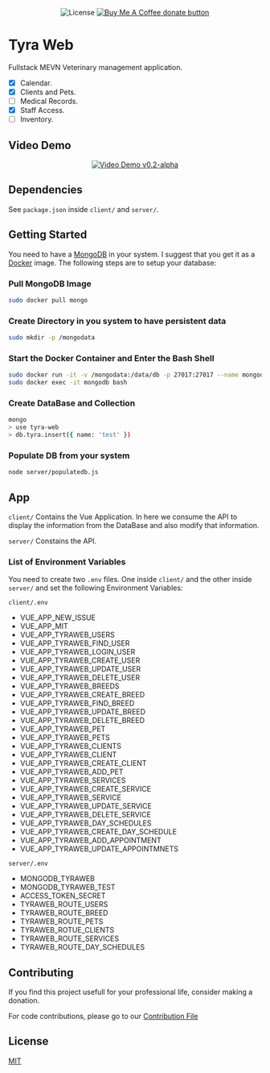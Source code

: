 <p align="center">
    <span class="badge-license">
        <img
        src="https://img.shields.io/github/license/Andrsrz/tyra-web?style=for-the-badge"
        alt="License" />
    </span>
    <span class="badge-buymeacoffee">
        <a href="https://www.buymeacoffee.com/andrsrz"
        title="Donate using Buy Me A Coffee">
        <img
        src="https://img.shields.io/static/v1?label=Buy%20Me%20a%20Beer&message=donate&color=FF813F&style=for-the-badge&logo=buy-me-a-coffee"
        alt="Buy Me A Coffee donate button" />
        </a>
    </span>
</p>

# Tyra Web
Fullstack MEVN Veterinary management application.
- [x] Calendar.
- [x] Clients and Pets.
- [ ] Medical Records.
- [x] Staff Access.
- [ ] Inventory.

## Video Demo
<p align="center">
    <span>
        <a href="https://www.youtube.com/watch?v=p336N-SqQs4"
        title="TyraWeb v0.2-alpha Video Demo">
        <img
        src="http://img.youtube.com/vi/p336N-SqQs4/0.jpg"
        alt="Video Demo v0.2-alpha" />
        </a>
    </span>
</p>

## Dependencies
See ```package.json``` inside ```client/``` and ```server/```.

## Getting Started
You need to have a [MongoDB](https://www.mongodb.com/) in your system. I suggest
that you get it as a [Docker](https://www.docker.com/) image. The following
steps are to setup your database:

### Pull MongoDB Image
``` sh
sudo docker pull mongo
```
### Create Directory in you system to have persistent data
``` sh
sudo mkdir -p /mongodata
```
### Start the Docker Container and Enter the Bash Shell
``` sh
sudo docker run -it -v /mongodata:/data/db -p 27017:27017 --name mongodb -d mongo
sudo docker exec -it mongodb bash
```
### Create DataBase and Collection
``` sh
mongo
> use tyra-web
> db.tyra.insert({ name: 'test' })
```
### Populate DB from your system
``` sh
node server/populatedb.js
```

## App
```client/```
Contains the Vue Application. In here we consume the API to display the
information from the DataBase and also modify that information.

```server/```
Constains the API.

### List of Environment Variables
You need to create two ```.env``` files. One inside ```client/``` and the other
inside ```server/``` and set the following Environment Variables:

```client/.env```
- VUE_APP_NEW_ISSUE
- VUE_APP_MIT
- VUE_APP_TYRAWEB_USERS
- VUE_APP_TYRAWEB_FIND_USER
- VUE_APP_TYRAWEB_LOGIN_USER
- VUE_APP_TYRAWEB_CREATE_USER
- VUE_APP_TYRAWEB_UPDATE_USER
- VUE_APP_TYRAWEB_DELETE_USER
- VUE_APP_TYRAWEB_BREEDS
- VUE_APP_TYRAWEB_CREATE_BREED
- VUE_APP_TYRAWEB_FIND_BREED
- VUE_APP_TYRAWEB_UPDATE_BREED
- VUE_APP_TYRAWEB_DELETE_BREED
- VUE_APP_TYRAWEB_PET
- VUE_APP_TYRAWEB_PETS
- VUE_APP_TYRAWEB_CLIENTS
- VUE_APP_TYRAWEB_CLIENT
- VUE_APP_TYRAWEB_CREATE_CLIENT
- VUE_APP_TYRAWEB_ADD_PET
- VUE_APP_TYRAWEB_SERVICES
- VUE_APP_TYRAWEB_CREATE_SERVICE
- VUE_APP_TYRAWEB_SERVICE
- VUE_APP_TYRAWEB_UPDATE_SERVICE
- VUE_APP_TYRAWEB_DELETE_SERVICE
- VUE_APP_TYRAWEB_DAY_SCHEDULES
- VUE_APP_TYRAWEB_CREATE_DAY_SCHEDULE
- VUE_APP_TYRAWEB_ADD_APPOINTMENT
- VUE_APP_TYRAWEB_UPDATE_APPOINTMNETS

```server/.env```
- MONGODB_TYRAWEB
- MONGODB_TYRAWEB_TEST
- ACCESS_TOKEN_SECRET
- TYRAWEB_ROUTE_USERS
- TYRAWEB_ROUTE_BREED
- TYRAWEB_ROUTE_PETS
- TYRAWEB_ROTUE_CLIENTS
- TYRAWEB_ROUTE_SERVICES
- TYRAWEB_ROUTE_DAY_SCHEDULES

## Contributing
If you find this project usefull for your professional life, consider
making a donation.

For code contributions, please go to our [Contribution File](https://github.com/Andrsrz/tyra-web/blob/master/.github/CONTRIBUTING.md)

## License
[MIT](https://mit-license.org/)

